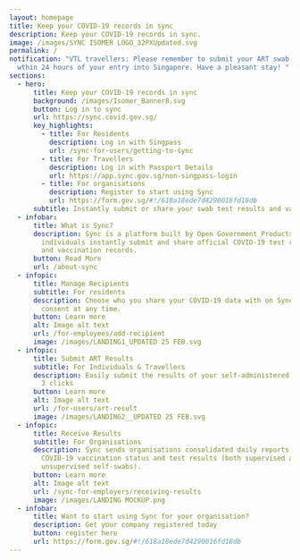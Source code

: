 ```yaml
---
layout: homepage
title: Keep your COVID-19 records in sync
description: Keep your COVID-19 records in sync.
image: /images/SYNC ISOMER LOGO_32PXUpdated.svg
permalink: /
notification: "VTL travellers: Please remember to submit your ART swab results
  wthin 24 hours of your entry into Singapore. Have a pleasant stay! "
sections:
  - hero:
      title: Keep your COVID-19 records in sync
      background: /images/Isomer_Banner8.svg
      button: Log in to sync
      url: https://sync.covid.gov.sg/
      key_highlights:
        - title: For Residents
          description: Log in with Singpass
          url: /sync-for-users/getting-to-sync
        - title: For Travellers
          description: Log in with Passport Details
          url: https://app.sync.gov.sg/non-singpass-login
        - title: For organisations
          description: Register to start using Sync
          url: https://form.gov.sg/#!/618a18ede7d4290016fd18db
      subtitle: Instantly submit or share your swab test results and vaccination records
  - infobar:
      title: What is Sync?
      description: Sync is a platform built by Open Government Products & MOH to let
        individuals instantly submit and share official COVID-19 test results
        and vaccination records.
      button: Read More
      url: /about-sync
  - infopic:
      title: Manage Recipients
      subtitle: For residents
      description: Choose who you share your COVID-19 data with on Sync, and withdraw
        consent at any time.
      button: Learn more
      alt: Image alt text
      url: /for-employees/add-recipient
      image: /images/LANDING1_UPDATED 25 FEB.svg
  - infopic:
      title: Submit ART Results
      subtitle: For Individuals & Travellers
      description: Easily submit the results of your self-administered ARTs with just
        3 clicks
      button: Learn more
      alt: Image alt text
      url: /for-users/art-result
      image: /images/LANDING2__UPDATED 25 FEB.svg
  - infopic:
      title: Receive Results
      subtitle: For Organisations
      description: Sync sends organisations consolidated daily reports of employees'
        COVID-19 vaccination status and test results (both supervised and
        unsupervised self-swabs).
      button: Learn more
      alt: Image alt text
      url: /sync-for-employers/receiving-results
      image: /images/LANDING MOCKUP.png
  - infobar:
      title: Want to start using Sync for your organisation?
      description: Get your company registered today
      button: register here
      url: https://form.gov.sg/#!/618a18ede7d4290016fd18db
---
```

